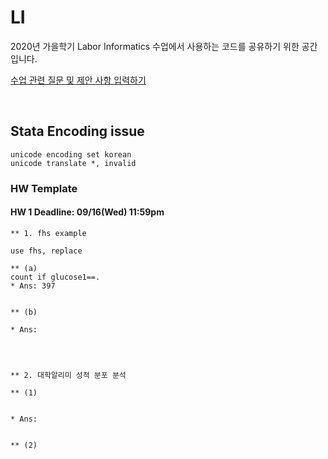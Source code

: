 # LI




2020년 가을학기 Labor Informatics 수업에서 사용하는 코드를 공유하기 위한 공간입니다.

[수업 관련 질문 및 제안 사항 입력하기](https://forms.gle/th48bwn25haPcjKu9)

<br>

## Stata Encoding issue

```
unicode encoding set korean
unicode translate *, invalid
```

### HW Template

#### HW 1 Deadline: 09/16(Wed) 11:59pm

```
** 1. fhs example

use fhs, replace

** (a)
count if glucose1==.
* Ans: 397


** (b)

* Ans:




** 2. 대학알리미 성적 분포 분석

** (1)


* Ans:


** (2)
```
